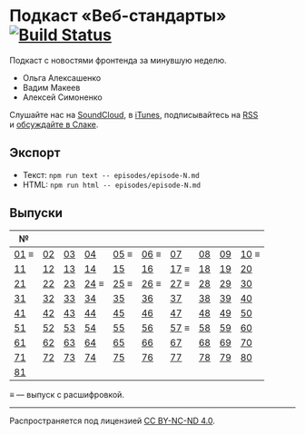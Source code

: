 # Подкаст «Веб-стандарты» [![Build Status](https://travis-ci.org/web-standards-ru/podcast.svg?branch=master)](https://travis-ci.org/web-standards-ru/podcast)

Подкаст с новостями фронтенда за минувшую неделю.

- Ольга Алексашенко
- Вадим Макеев
- Алексей Симоненко

Слушайте нас на [SoundCloud](https://soundcloud.com/web-standards), в [iTunes](https://itunes.apple.com/ru/podcast/veb-standarty/id1080500016), подписывайтесь на [RSS](http://feeds.soundcloud.com/users/soundcloud:users:202737209/sounds.rss) и [обсуждайте в Слаке](https://web-standards.slack.com/messages/podcast/).

## Экспорт

- Текст: `npm run text -- episodes/episode-N.md`
- HTML: `npm run html -- episodes/episode-N.md`

## Выпуски

| №        |        |        |          |          |          |          |        |        |          |
| -------- | ------ | ------ | -------- | -------- | -------- | -------- | ------ | ------ | -------- |
| [01][] ≡ | [02][] | [03][] | [04][]   | [05][] ≡ | [06][] ≡ | [07][]   | [08][] | [09][] | [10][] ≡ |
| [11][]   | [12][] | [13][] | [14][]   | [15][]   | [16][]   | [17][] ≡ | [18][] | [19][] | [20][]   |
| [21][]   | [22][] | [23][] | [24][] ≡ | [25][] ≡ | [26][] ≡ | [27][] ≡ | [28][] | [29][] | [30][]   |
| [31][]   | [32][] | [33][] | [34][]   | [35][]   | [36][]   | [37][]   | [38][] | [39][] | [40][]   |
| [41][]   | [42][] | [43][] | [44][]   | [45][]   | [46][]   | [47][]   | [48][] | [49][] | [50][]   |
| [51][]   | [52][] | [53][] | [54][]   | [55][]   | [56][]   | [57][] ≡ | [58][] | [59][] | [60][]   |
| [61][]   | [62][] | [63][] | [64][]   | [65][]   | [66][]   | [67][]   | [68][] | [69][] | [70][]   |
| [71][]   | [72][] | [73][] | [74][]   | [75][]   | [76][]   | [77][]   | [78][] | [79][] | [80][]   |
| [81][]   |        |        |          |          |          |          |        |        |          |

[01]: episodes/episode-01.md
[02]: episodes/episode-02.md
[03]: episodes/episode-03.md
[04]: episodes/episode-04.md
[05]: episodes/episode-05.md
[06]: episodes/episode-06.md
[07]: episodes/episode-07.md
[08]: episodes/episode-08.md
[09]: episodes/episode-09.md
[10]: episodes/episode-10.md
[11]: episodes/episode-11.md
[12]: episodes/episode-12.md
[13]: episodes/episode-13.md
[14]: episodes/episode-14.md
[15]: episodes/episode-15.md
[16]: episodes/episode-16.md
[17]: episodes/episode-17.md
[18]: episodes/episode-18.md
[19]: episodes/episode-19.md
[20]: episodes/episode-20.md
[21]: episodes/episode-21.md
[22]: episodes/episode-22.md
[23]: episodes/episode-23.md
[24]: episodes/episode-24.md
[25]: episodes/episode-25.md
[26]: episodes/episode-26.md
[27]: episodes/episode-27.md
[28]: episodes/episode-28.md
[29]: episodes/episode-29.md
[30]: episodes/episode-30.md
[31]: episodes/episode-31.md
[32]: episodes/episode-32.md
[33]: episodes/episode-33.md
[34]: episodes/episode-34.md
[35]: episodes/episode-35.md
[36]: episodes/episode-36.md
[37]: episodes/episode-37.md
[38]: episodes/episode-38.md
[39]: episodes/episode-39.md
[40]: episodes/episode-40.md
[41]: episodes/episode-41.md
[42]: episodes/episode-42.md
[43]: episodes/episode-43.md
[44]: episodes/episode-44.md
[45]: episodes/episode-45.md
[46]: episodes/episode-46.md
[47]: episodes/episode-47.md
[48]: episodes/episode-48.md
[49]: episodes/episode-49.md
[50]: episodes/episode-50.md
[51]: episodes/episode-51.md
[52]: episodes/episode-52.md
[53]: episodes/episode-53.md
[54]: episodes/episode-54.md
[55]: episodes/episode-55.md
[56]: episodes/episode-56.md
[57]: episodes/episode-57.md
[58]: episodes/episode-58.md
[59]: episodes/episode-59.md
[60]: episodes/episode-60.md
[61]: episodes/episode-61.md
[62]: episodes/episode-62.md
[63]: episodes/episode-63.md
[64]: episodes/episode-64.md
[65]: episodes/episode-65.md
[66]: episodes/episode-66.md
[67]: episodes/episode-67.md
[68]: episodes/episode-68.md
[69]: episodes/episode-69.md
[70]: episodes/episode-70.md
[71]: episodes/episode-71.md
[72]: episodes/episode-72.md
[73]: episodes/episode-73.md
[74]: episodes/episode-74.md
[75]: episodes/episode-75.md
[76]: episodes/episode-76.md
[77]: episodes/episode-77.md
[78]: episodes/episode-78.md
[79]: episodes/episode-79.md
[80]: episodes/episode-80.md
[81]: episodes/episode-81.md

≡ — выпуск с расшифровкой.

---
Распространяется под лицензией [СС BY-NC-ND 4.0](LICENSE.md).
